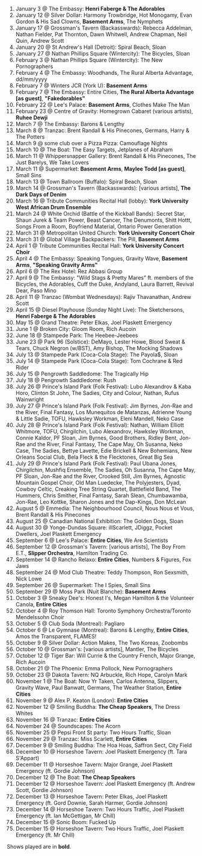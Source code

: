 1. January 3 @ The Embassy: **Henri Faberge & The Adorables**
1. January 12 @ Silver Dollar: Harmony Trowbridge, Hot Monogamy, Evan Gordon & His Sad Clowns, **Basement Arms**, The Nymphets
1. January 17 @ Grossman's Tavern (Backasswards): Rebecca Addelman, Nathan Fielder, Pat Thornton, Dawn Whitwell, Andrew Chapman, Neil Quin, Andrew Scott
1. January 20 @ St Andrew's Hall (Detroit): Spiral Beach, Sloan
1. January 27 @ Nathan Phillips Square (Wintercity): The Bicycles, Sloan
1. February 3 @ Nathan Phillips Square (Wintercity): The New Pornographers
1. February 4 @ The Embassy: Woodhands, The Rural Alberta Advantage, dd/mm/yyyy
1. February 7 @ Winters JCR (York U): **Basement Arms**
1. February 7 @ The Embassy:  Entire Cities, **The Rural Alberta Advantage [as guest]**, **"Fakedorables"**
1. February 22 @ Lee's Palace: **Basement Arms**, Clothes Make The Man
1. February 23 @ Centre of Gravity: Homegrown Cabaret (various artists), **Ruhee Dewji**
1. March 7 @ The Embassy: Barons & Lengthy
1. March 8 @ Tranzac: Brent Randall & His Pinecones, Germans, Harry & The Potters
1. March 9 @ some club over a Pizza Pizza: Camouflage Nights
1. March 10 @ The Boat: The Easy Targets, Jetplanes of Abraham
1. March 11 @ Whippersnapper Gallery: Brent Randall & His Pinecones, The Just Barelys, We Take Lovers
1. March 11 @ Supermarket: **Basement Arms**, **Maylee Todd [as guest]**, Small Sins
1. March 13 @ Town Ballroom (Buffalo): Spiral Beach, Sloan
1. March 14 @ Grossman's Tavern (Backasswards): [various artists], **The Dark Days of Denim**
1. March 16 @ Tribute Communities Recital Hall (lobby): **York University West African Drum Ensemble**
1. March 24 @ White Orchid (Battle of the Kickball Bands): Secret Star, Shaun Jurek & Team Power, Beast Cancer, The Denumonts, Shitt Hottt, Songs From a Room, Boyfriend Material, Ontario Power Generation
1. March 31 @ Metropolitan United Church: **York University Concert Choir**
1. March 31 @ Global Village Backpackers: The Pill, **Basement Arms**
1. April 1 @ Tribute Communities Recital Hall: **York University Concert Choir**
1. April 4 @ The Embassy: Speaking Tongues, Gravity Wave, **Basement Arms**, **"Speaking Gravity Arms"**
1. April 6 @ The Rex Hotel: Rez Abbasi Group
1. April 9 @ The Embassy: "Wild Stags & Pretty Mares" ft. members of the Bicycles, the Adorables, Cuff the Duke, Andyland, Laura Barrett, Revival Dear, Paso Mino
1. April 11 @ Tranzac (Wombat Wednesdays): Rajiv Thavanathan, Andrew Scott
1. April 15 @ Diesel Playhouse (Sunday Night Live): The Sketchersons, **Henri Faberge & The Adorables**
1. May 15 @ Grand Theatre: Peter Elkas, Joel Plaskett Emergency
1. June 1 @ Broken City: Gloom Room, Rich Aucoin
1. June 18 @ Stampede Park: The Heebee-Jeebees
1. June 23 @ Park 96 (Solstice): DeMayo, Lester Howe, Blood Sweat & Tears, Chuck Negron (w/BST), Amy Bishop, The Mocking Shadows
1. July 13 @ Stampede Park (Coca-Cola Stage): The Payola$, Sloan
1. July 14 @ Stampede Park (Coca-Cola Stage): Tom Cochrane & Red Rider
1. July 15 @ Pengrowth Saddledome: The Tragically Hip
1. July 18 @ Pengrowth Saddledome: Rush
1. July 26 @ Prince's Island Park (Folk Festival): Lubo Alexandrov & Kaba Horo, Clinton St John, The Sadies, City and Colour, Nathan, Rufus Wainwright
1. July 27 @ Prince's Island Park (Folk Festival): Jim Byrnes, Jon-Rae and the River, Final Fantasy, Los Munequitos de Matanzas, Adrienne Young & Little Sadie, TOFU, Hawksley Workman, Eleni Mandell, Neko Case
1. July 28 @ Prince's Island Park (Folk Festival): Nathan, William Elliott Whitmore, TOFU, Chirgilchin, Lubo Alexandrov, Hawksley Workman, Connie Kaldor, PF Sloan, Jim Byrnes, Good Brothers, Ridley Bent, Jon-Rae and the River, Final Fantasy, The Cape May, Oh Susanna, Neko Case, The Sadies, Bettye Lavette, Edie Brickell & New Bohemians, New Orleans Social Club, Bela Fleck & the Flecktones, Great Big Sea
1. July 29 @ Prince's Island Park (Folk Festival): Paul Ubana Jones, Chirgilchin, Mushfiq Ensemble, The Sadies, Oh Susanna, The Cape May, PF Sloan, Jon-Rae and the River, Crooked Still, Jim Byrnes, Agnostic Mountain Gospel Choir, Old Man Luedecke, The Polyjesters, Dyad, Cowboy Celtic, Creaking Tree String Quartet, Battlefield Band, The Hummers, Chris Smither, Final Fantasy, Sarah Slean, Chumbawamba, Jon-Rae, Leo Kottke, Sharon Jones and the Dap-Kings, Don McLean
1. August 5 @ Emmedia: The Neighbourhood Council, Nous Nous et Vous, Brent Randall & His Pinecones
1. August 25 @ Canadian National Exhibition: The Golden Dogs, Sloan
1. August 30 @ Yonge-Dundas Square: illScarlett, JDiggz, Pocket Dwellers, Joel Plaskett Emergency
1. September 6 @ Lee's Palace: **Entire Cities**, We Are Scientists
1. September 12 @ Grossman's Tavern: [various artists], The Boy From E.T., **Slipper Orchestra**, Hamilton Trading Co.
1. September 14 @ Rancho Relaxo: **Entire Cities**, Numbers & Figures, Fox Jaws
1. September 24 @ Mod Club Theatre: Teddy Thompson, Ron Sexsmith, Nick Lowe
1. September 26 @ Supermarket: The I Spies, Small Sins
1. September 29 @ Moss Park (Nuit Blanche): **Basement Arms**
1. October 3 @ Sneaky Dee's: Honest I's, Megan Hamilton & the Volunteer Canola, **Entire Cities**
1. October 4 @ Roy Thomson Hall: Toronto Symphony Orchestra/Toronto Mendelssohn Choir
1. October 5 @ Club Soda (Montreal): Pagliaro
1. October 6 @ Le Gymnase (Montreal): Barons & Lengthy, **Entire Cities**, Amos the Transparent, FLAMES!
1. October 9 @ Silver Dollar: Action Makes, The Two Koreas, Zoobombs
1. October 10 @ Grossman's: [various artists], Mantler, The Bicycles
1. October 12 @ Tiger Bar: Will Currie & the Country French, Major Grange, Rich Aucoin
1. October 21 @ The Phoenix: Emma Pollock, New Pornographers
1. October 23 @ Dakota Tavern: NQ Arbuckle, Rich Hope, Carolyn Mark
1. November 1 @ The Boat: Now Yr Taken, Carlos Antenna, Slippers, Gravity Wave, Paul Banwatt, Germans, The Weather Station, **Entire Cities**
1. November 9 @ Alex P. Keaton (London): **Entire Cities**
1. November 12 @ Smiling Buddha: **The Cheap Speakers**, The Dress Whites
1. November 16 @ Tranzac: **Entire Cities**
1. November 24 @ Soundscapes: The Acorn
1. November 25 @ Pepsi Front St party: Two Hours Traffic, Sloan
1. November 29 @ Tranzac: Miss Scarlett, **Entire Cities**
1. December 9 @ Smiling Buddha: The Hoa Hoas, Saffron Sect, City Field
1. December 10 @ Horseshoe Tavern: Joel Plaskett Emergency (ft. Tara S'Appart)
1. December 11 @ Horseshoe Tavern: Major Grange, Joel Plaskett Emergency (ft. Gordie Johnson)
1. December 12 @ The Boat: **The Cheap Speakers**
1. December 12 @ Horseshoe Tavern: Joel Plaskett Emergency (ft. Andrew Scott, Gordie Johnson)
1. December 13 @ Horseshoe Tavern: Peter Elkas, Joel Plaskett Emergency (ft. Gord Downie, Sarah Harmer, Gordie Johnson)
1. December 14 @ Horseshoe Tavern: Two Hours Traffic, Joel Plaskett Emergency (ft. Ian McGettigan, Mr Chill)
1. December 15 @ Sonic Boom: Fucked Up
1. December 15 @ Horseshoe Tavern: Two Hours Traffic, Joel Plaskett Emergency (ft. Mr Chill)

Shows played are in **bold**.
